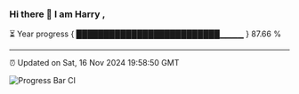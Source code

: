 ### Hi there 👋 I am Harry , 

⏳ Year progress { ██████████████████████████▁▁▁▁ } 87.66 %

---

⏰ Updated on Sat, 16 Nov 2024 19:58:50 GMT

![Progress Bar CI](https://github.com/duykhang68/duykhang68/workflows/Progress%20Bar%20CI/badge.svg)

